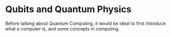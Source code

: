 # Qubits and Quantum Physics
Before talking about Quantum Computing, it would be ideal to first introduce what a computer is,
and some concepts in  computing.
